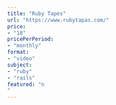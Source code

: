 ```yaml
---
title: "Ruby Tapes"
url: "https://www.rubytapas.com/"
price: 
- "18"
pricePerPeriod: 
- "monthly"
format: 
- "video"
subject: 
- "ruby"
- "rails"
featured: "n"
---
```

